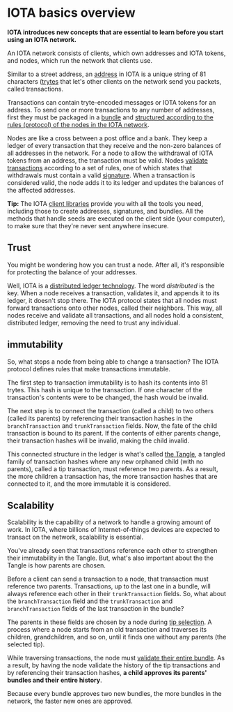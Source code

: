 # IOTA basics overview

**IOTA introduces new concepts that are essential to learn before you start using an IOTA network.**

An IOTA network consists of clients, which own addresses and IOTA tokens, and nodes, which run the network that clients use.

Similar to a street address, an [address](../concepts/addresses-and-signatures.md) in IOTA is a unique string of 81 characters ([trytes](../concepts/trinary.md) that let's other clients on the network send you packets, called transactions.

Transactions can contain tryte-encoded messages or IOTA tokens for an address. To send one or more transactions to any number of addresses, first they must be packaged in a [bundle](../concepts/bundles-and-transactions.md) and [structured according to the rules (protocol) of the nodes in the IOTA network](../references/structure-of-a-transaction.md).

Nodes are like a cross between a post office and a bank. They keep a ledger of every transaction that they receive and the non-zero balances of all addresses in the network. For a node to allow the withdrawal of IOTA tokens from an address, the transaction must be valid. Nodes [validate transactions](root://iri/0.1/concepts/transaction-validation.md) according to a set of rules, one of which states that withdrawals must contain a valid [signature](../concepts/addresses-and-signatures.md). When a transaction is considered valid, the node adds it to its ledger and updates the balances of the affected addresses.

**Tip:** The IOTA [client libraries](root://client-libraries/0.1/introduction/overview.md) provide you with all the tools you need, including those to create addresses, signatures, and bundles. All the methods that handle seeds are executed on the client side (your computer), to make sure that they're never sent anywhere insecure.

## Trust

You might be wondering how you can trust a node. After all, it's responsible for protecting the balance of your addresses.

Well, IOTA is a [distributed ledger technology](root://getting-started/0.1/introduction/what-is-dlt.md). The word _distributed_ is the key. When a node receives a transaction, validates it, and appends it to its ledger, it doesn't stop there. The IOTA protocol states that all nodes must forward transactions onto other nodes, called their neighbors. This way, all nodes receive and validate all transactions, and all nodes hold a consistent, distributed ledger, removing the need to trust any individual.

## immutability

So, what stops a node from being able to change a transaction? The IOTA protocol defines rules that make transactions immutable.

The first step to transaction immutability is to hash its contents into 81 trytes. This hash is unique to the transaction. If one character of the transaction's contents were to be changed, the hash would be invalid.

The next step is to connect the transaction (called a child) to two others (called its parents) by referencing their transaction hashes in the `branchTransaction` and `trunkTransaction` fields. Now, the fate of the child transaction is bound to its parent. If the contents of either parents change, their transaction hashes will be invalid, making the child invalid.

This connected structure in the ledger is what's called [the Tangle](root://the-tangle/0.1/introduction/overview.md), a tangled family of transaction hashes where any new orphaned child (with no parents), called a tip transaction, must reference two parents. As a result, the more children a transaction has, the more transaction hashes that are connected to it, and the more immutable it is considered.

## Scalability

Scalability is the capability of a network to handle a growing amount of work. In IOTA, where billions of Internet-of-things devices are expected to transact on the network, scalability is essential.

You've already seen that transactions reference each other to strengthen their immutability in the Tangle. But, what's also important about the the Tangle is how parents are chosen.

Before a client can send a transaction to a node, that transaction must reference two parents. Transactions, up to the last one in a bundle, will always reference each other in their `trunkTransaction` fields. So, what about the `branchTransaction` field and the `trunkTransaction` and `branchTransaction` fields of the last transaction in the bundle?

The parents in these fields are chosen by a node during [tip selection](root://the-tangle/0.1/concepts/tip-selection.md). A process where a node starts from an old transaction and traverses its children, grandchildren, and so on, until it finds one without any parents (the selected tip).

While traversing transactions, the node must [validate their entire bundle](root://iri/0.1/concepts/transaction-validation.md#bundle-validator). As a result, by having the node validate the history of the tip transactions and by referencing their transaction hashes, **a child approves its parents' bundles and their entire history**.

Because every bundle approves two new bundles, the more bundles in the network, the faster new ones are approved.

